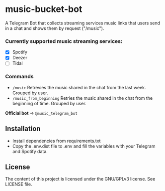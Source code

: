 # music-bucket-bot

A Telegram Bot that collects streaming services music links that users send in a chat and shows them by request ("/music").

### Currently supported music streaming services:
- [x] Spotify
- [x] Deezer
- [ ] Tidal

### Commands
- ```/music``` Retrevies the music shared in the chat from the last week. Grouped by user.
- ```/music_from_beginning``` Retries the music shared in the chat from the beginning of time. Grouped by user.

**Official bot** => ```@music_telegram_bot```

## Installation
- Install dependencies from requirements.txt
- Copy the .env.dist file to .env and fill the variables with your Telegram and Spotify data.

## License
The content of this project is licensed under the GNU/GPLv3 license. See LICENSE file.
